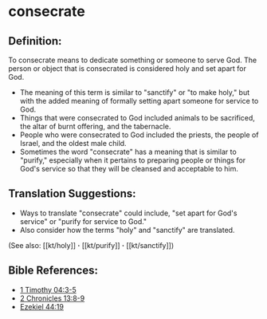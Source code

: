 # consecrate #

## Definition: ##

To consecrate means to dedicate something or someone to serve God. The person or object that is consecrated is considered holy and set apart for God.

* The meaning of this term is similar to "sanctify" or "to make holy," but with the added meaning of formally setting apart someone for service to God.
* Things that were consecrated to God included animals to be sacrificed, the altar of burnt offering, and the tabernacle.
* People who were consecrated to God included the priests, the people of Israel, and the oldest male child.
* Sometimes the word "consecrate" has a meaning that is similar to "purify," especially when it pertains to preparing people or things for God's service so that they will be cleansed and acceptable to him.

## Translation Suggestions: ##

* Ways to translate "consecrate" could include, "set apart for God's service" or "purify for service to God."
* Also consider how the terms "holy" and "sanctify" are translated.

(See also: [[kt/holy]] **·** [[kt/purify]] **·** [[kt/sanctify]])

## Bible References: ##

* [1 Timothy 04:3-5](en/tn/1ti/help/04/03)
* [2 Chronicles 13:8-9](en/tn/2ch/help/13/08)
* [Ezekiel 44:19](en/tn/ezk/help/44/19)